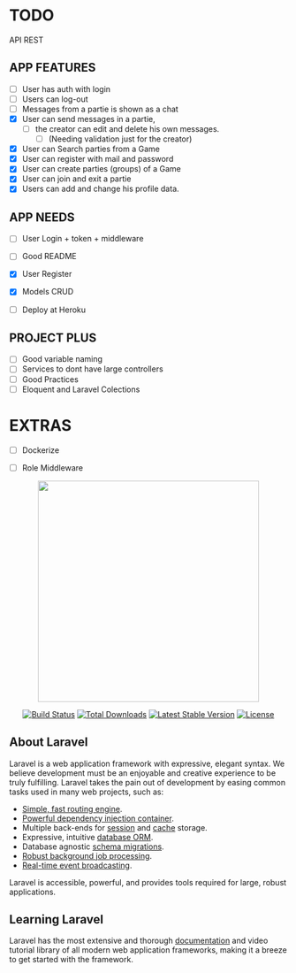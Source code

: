 # TODO

API REST

## APP FEATURES
- [ ] User has auth with login
- [ ] Users can log-out
- [ ] Messages from a partie is shown as a chat
- [x] User can send messages in a partie, 
  - [ ] the creator can edit and delete his own messages.
    - [ ] (Needing validation just for the creator)
- [x] User can Search parties from a Game
- [x] User can register with mail and password
- [x] User can create parties (groups) of a Game
- [x] User can join and exit a partie
- [x] Users can add and change his profile data.

## APP NEEDS
- [ ] User Login + token + middleware
- [ ] Good README
- [x] User Register
- [x] Models CRUD

- [ ] Deploy at Heroku

## PROJECT PLUS
- [ ] Good variable naming
- [ ] Services to dont have large controllers
- [ ] Good Practices
- [ ] Eloquent and Laravel Colections

# EXTRAS
- [ ] Dockerize
- [ ] Role Middleware


<p align="center"><a href="https://laravel.com" target="_blank"><img src="https://raw.githubusercontent.com/laravel/art/master/logo-lockup/5%20SVG/2%20CMYK/1%20Full%20Color/laravel-logolockup-cmyk-red.svg" width="400"></a></p>

<p align="center">
<a href="https://travis-ci.org/laravel/framework"><img src="https://travis-ci.org/laravel/framework.svg" alt="Build Status"></a>
<a href="https://packagist.org/packages/laravel/framework"><img src="https://img.shields.io/packagist/dt/laravel/framework" alt="Total Downloads"></a>
<a href="https://packagist.org/packages/laravel/framework"><img src="https://img.shields.io/packagist/v/laravel/framework" alt="Latest Stable Version"></a>
<a href="https://packagist.org/packages/laravel/framework"><img src="https://img.shields.io/packagist/l/laravel/framework" alt="License"></a>
</p>

## About Laravel

Laravel is a web application framework with expressive, elegant syntax. We believe development must be an enjoyable and creative experience to be truly fulfilling. Laravel takes the pain out of development by easing common tasks used in many web projects, such as:

- [Simple, fast routing engine](https://laravel.com/docs/routing).
- [Powerful dependency injection container](https://laravel.com/docs/container).
- Multiple back-ends for [session](https://laravel.com/docs/session) and [cache](https://laravel.com/docs/cache) storage.
- Expressive, intuitive [database ORM](https://laravel.com/docs/eloquent).
- Database agnostic [schema migrations](https://laravel.com/docs/migrations).
- [Robust background job processing](https://laravel.com/docs/queues).
- [Real-time event broadcasting](https://laravel.com/docs/broadcasting).

Laravel is accessible, powerful, and provides tools required for large, robust applications.

## Learning Laravel

Laravel has the most extensive and thorough [documentation](https://laravel.com/docs) and video tutorial library of all modern web application frameworks, making it a breeze to get started with the framework.